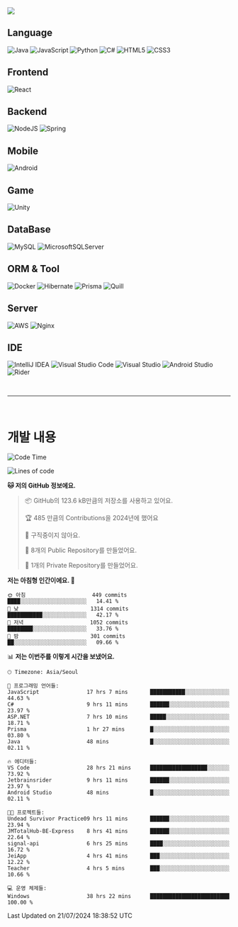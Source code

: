 <img src="https://capsule-render.vercel.app/api?type=waving&color=364765&height=300&section=header&text=Welcome&fontSize=90" />

## Language
![Java](https://img.shields.io/badge/java-%23ED8B00.svg?style=for-the-badge&logo=openjdk&logoColor=white)
![JavaScript](https://img.shields.io/badge/javascript-%23323330.svg?style=for-the-badge&logo=javascript&logoColor=%23F7DF1E)
![Python](https://img.shields.io/badge/python-3670A0?style=for-the-badge&logo=python&logoColor=ffdd54)
![C#](https://img.shields.io/badge/c%23-%23239120.svg?style=for-the-badge&logo=csharp&logoColor=white)
![HTML5](https://img.shields.io/badge/html5-%23E34F26.svg?style=for-the-badge&logo=html5&logoColor=white)
![CSS3](https://img.shields.io/badge/css3-%231572B6.svg?style=for-the-badge&logo=css3&logoColor=white)

## Frontend
![React](https://img.shields.io/badge/react-%2320232a.svg?style=for-the-badge&logo=react&logoColor=%2361DAFB)

## Backend
![NodeJS](https://img.shields.io/badge/node.js-6DA55F?style=for-the-badge&logo=node.js&logoColor=white)
![Spring](https://img.shields.io/badge/spring-%236DB33F.svg?style=for-the-badge&logo=spring&logoColor=white)

## Mobile
![Android](https://img.shields.io/badge/Android-3DDC84?style=for-the-badge&logo=android&logoColor=white)

## Game
![Unity](https://img.shields.io/badge/unity-%23000000.svg?style=for-the-badge&logo=unity&logoColor=white)

## DataBase
![MySQL](https://img.shields.io/badge/mysql-4479A1.svg?style=for-the-badge&logo=mysql&logoColor=white)
![MicrosoftSQLServer](https://img.shields.io/badge/Microsoft%20SQL%20Server-CC2927?style=for-the-badge&logo=microsoft%20sql%20server&logoColor=white)

## ORM & Tool
![Docker](https://img.shields.io/badge/docker-%230db7ed.svg?style=for-the-badge&logo=docker&logoColor=white)
![Hibernate](https://img.shields.io/badge/Hibernate-59666C?style=for-the-badge&logo=Hibernate&logoColor=white)
![Prisma](https://img.shields.io/badge/Prisma-3982CE?style=for-the-badge&logo=Prisma&logoColor=white)
![Quill](https://img.shields.io/badge/Quill-52B0E7?style=for-the-badge&logo=apache&logoColor=white)

## Server
![AWS](https://img.shields.io/badge/AWS-%23FF9900.svg?style=for-the-badge&logo=amazon-aws&logoColor=white)
![Nginx](https://img.shields.io/badge/nginx-%23009639.svg?style=for-the-badge&logo=nginx&logoColor=white)

## IDE
![IntelliJ IDEA](https://img.shields.io/badge/IntelliJIDEA-000000.svg?style=for-the-badge&logo=intellij-idea&logoColor=white)
![Visual Studio Code](https://img.shields.io/badge/Visual%20Studio%20Code-0078d7.svg?style=for-the-badge&logo=visual-studio-code&logoColor=white)
![Visual Studio](https://img.shields.io/badge/Visual%20Studio-5C2D91.svg?style=for-the-badge&logo=visual-studio&logoColor=white)
![Android Studio](https://img.shields.io/badge/android%20studio-346ac1?style=for-the-badge&logo=android%20studio&logoColor=white)
![Rider](https://img.shields.io/badge/Rider-000000.svg?style=for-the-badge&logo=Rider&logoColor=white&color=black&labelColor=crimson)

<br>

---

<br>

# 개발 내용

<!--START_SECTION:waka-->
![Code Time](http://img.shields.io/badge/Code%20Time-598%20hrs%2020%20mins-blue)

![Lines of code](https://img.shields.io/badge/%EC%A0%80%EB%8A%94%20%EC%97%AC%ED%83%9C%EA%B9%8C%EC%A7%80%20-881.0%20thousand%20%EC%A4%84%EC%9D%98%20%EC%BD%94%EB%93%9C%EB%A5%BC%20%EC%9E%91%EC%84%B1%ED%96%88%EC%96%B4%EC%9A%94.-blue)

**🐱 저의 GitHub 정보에요.** 

> 📦 GitHub의 123.6 kB만큼의 저장소를 사용하고 있어요. 
 > 
> 🏆 485 만큼의 Contributions을 2024년에 했어요
 > 
> 🚫 구직중이지 않아요.
 > 
> 📜 8개의 Public Repository를 만들었어요. 
 > 
> 🔑 1개의 Private Repository를 만들었어요. 
 > 
**저는 아침형 인간이에요. 🐤** 

```text
🌞 아침                     449 commits         ████░░░░░░░░░░░░░░░░░░░░░   14.41 % 
🌆 낮　                     1314 commits        ███████████░░░░░░░░░░░░░░   42.17 % 
🌃 저녁                     1052 commits        ████████░░░░░░░░░░░░░░░░░   33.76 % 
🌙 밤　                     301 commits         ██░░░░░░░░░░░░░░░░░░░░░░░   09.66 % 
```


📊 **저는 이번주를 이렇게 시간을 보냈어요.** 

```text
🕑︎ Timezone: Asia/Seoul

💬 프로그래밍 언어들: 
JavaScript               17 hrs 7 mins       ███████████░░░░░░░░░░░░░░   44.63 % 
C#                       9 hrs 11 mins       ██████░░░░░░░░░░░░░░░░░░░   23.97 % 
ASP.NET                  7 hrs 10 mins       █████░░░░░░░░░░░░░░░░░░░░   18.71 % 
Prisma                   1 hr 27 mins        █░░░░░░░░░░░░░░░░░░░░░░░░   03.80 % 
Java                     48 mins             █░░░░░░░░░░░░░░░░░░░░░░░░   02.11 % 

🔥 에디터들: 
VS Code                  28 hrs 21 mins      ██████████████████░░░░░░░   73.92 % 
Jetbrainsrider           9 hrs 11 mins       ██████░░░░░░░░░░░░░░░░░░░   23.97 % 
Android Studio           48 mins             █░░░░░░░░░░░░░░░░░░░░░░░░   02.11 % 

🐱‍💻 프로젝트들: 
Undead Survivor Practice09 hrs 11 mins       ██████░░░░░░░░░░░░░░░░░░░   23.94 % 
JMTotalHub-BE-Express    8 hrs 41 mins       ██████░░░░░░░░░░░░░░░░░░░   22.64 % 
signal-api               6 hrs 25 mins       ████░░░░░░░░░░░░░░░░░░░░░   16.72 % 
JeiApp                   4 hrs 41 mins       ███░░░░░░░░░░░░░░░░░░░░░░   12.22 % 
Teacher                  4 hrs 5 mins        ███░░░░░░░░░░░░░░░░░░░░░░   10.66 % 

💻 운영 체제들: 
Windows                  38 hrs 22 mins      █████████████████████████   100.00 % 
```


 Last Updated on 21/07/2024 18:38:52 UTC
<!--END_SECTION:waka-->

